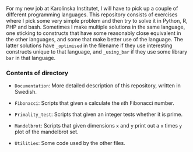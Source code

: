 For my new job at Karolinska Institutet, I will have to pick up a couple of different programming languages. This repository consists of exercises where I pick some very simple problem and then try to solve it in Python, R, PHP and bash. Sometimes I make multiple solutions in the same language, one sticking to constructs that have some reasonably close equivalent in the other languages, and some that make better use of the language. The latter solutions have `_optimised` in the filename if they use interesting constructs unique to that language, and `_using_bar` if they use some library `bar` in that language.

### Contents of directory

- `Documentation`: More detailed description of this repository, written in Swedish.

- `Fibonacci`: Scripts that given `n` calculate the `n`th Fibonacci number.

- `Primality_test`: Scripts that given an integer tests whether it is prime.

- `Mandelbrot`: Scripts that given dimensions `x` and `y` print out a `x` times `y` plot of the mandelbrot set.

- `Utilities`: Some code used by the other files.
